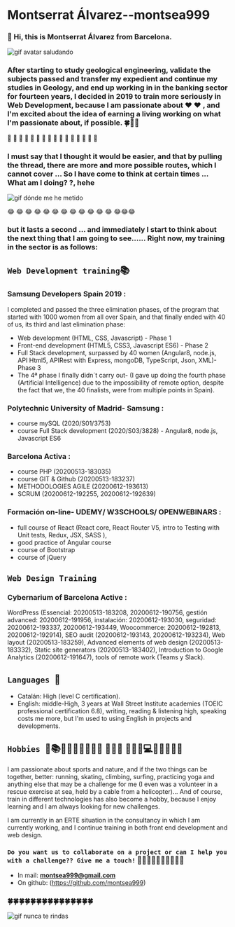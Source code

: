 # Montserrat Álvarez--montsea999

### 👋 Hi, this is Montserrat Álvarez from Barcelona. 

![gif avatar saludando](https://github.com/montsea999/inspirations/blob/master/assets/gifavatar.gif) 

### After starting to study geological engineering, validate the subjects passed and transfer my expedient and continue my studies in Geology, and end up working in in the banking sector for fourteen years, I decided in 2019 to train more seriously in Web Development, because I am passionate about ❤️ ❤️ , and I'm excited about the idea of earning a living working on what I'm passionate about, if possible. 🍀🤞🙂 



🚀 🚀 🚀 🚀 🚀 🚀 🚀 🚀 🚀 🚀 🚀 🚀 🚀 🚀 🚀 🚀 



### I must say that I thought it would be easier, and that by pulling the thread, there are more and more possible routes, which I cannot cover ... So I have come to think at certain times ... What am I doing? ?, hehe‍


![gif dónde me he metido](https://github.com/montsea999/inspirations/blob/master/assets/gifAvatarYes.gif) 


😂  😂 😂 😂  😂 😂 😂  😂 😂 😂  😂 😂 😂😂😂


### but it lasts a second ... and immediately I start to think about the next thing that I am going to see...... Right now, my training in the sector is as follows:

## `Web Development training`📚

### Samsung Developers Spain 2019 : 
I completed and passed the three elimination phases, of the program that started with 1000 women from all over Spain, and that finally ended with 40 of us, its third and last elimination phase:
- Web development (HTML, CSS, Javascript) - Phase 1
- Front-end development (HTML5, CSS3, Javascript ES6) - Phase 2
- Full Stack development, surpassed by 40 women (Angular8, node.js, API Html5, APIRest with Express, mongoDB, TypeScript, Json, XML)- Phase 3
- The 4ª phase I finally didn´t carry out- (I gave up doing the fourth phase (Artificial Intelligence) due to the impossibility of remote option, despite the fact that we, the 40 finalists, were from multiple points in Spain).

### Polytechnic University of Madrid- Samsung : 
- course mySQL (2020/S01/3753)
- course Full Stack development (2020/S03/3828) - Angular8, node.js, Javascript ES6

### Barcelona Activa : 
- course PHP (20200513-183035) 
- course GIT & Github (20200513-183237) 
- METHODOLOGIES AGILE (20200612-193613) 
- SCRUM (20200612-192255, 20200612-192639) 

### Formación on-line- UDEMY/ W3SCHOOLS/ OPENWEBINARS : 
- full course of React (React core, React Router V5, intro to Testing with Unit tests, Redux, JSX, SASS ), 
- good practice of Angular course
- course of Bootstrap
- course of jQuery

## `Web Design Training`
### Cybernarium of Barcelona Active : 
WordPress (Essencial: 20200513-183208, 20200612-190756, gestión advanced: 20200612-191956, instalación: 20200612-193030, seguridad: 20200612-193337, 20200612-193449, Woocommerce: 20200612-192813, 20200612-192914), SEO audit (20200612-193143, 20200612-193234), Web layout (20200513-183259), Advanced elements of web design (20200513-183332), Static site generators (20200513-183402), Introduction to Google Analytics (20200612-191647), tools of remote work (Teams y Slack).

## `Languages `🎤
- Catalán: High (level C certification).
- English: middle-High, 3 years at Wall Street Institute academies (TOEIC professional certification 6.8), writing, reading & listening high, speaking costs me more, but I'm used to using English in projects and developments.

## `Hobbies `🤿📚🏄‍♀‍🧗🏼‍♀‍🎷💃 🧘‍♀‍🏀 🤸‍♀‍🤿💻🏄‍♀‍🧗🏼‍📱 
I am passionate about sports and nature, and if the two things can be together, better: running, skating, climbing, surfing, practicing yoga and anything else that may be a challenge for me (I even was a volunteer in a rescue exercise at sea, held by a cable from a helicopter)... And of course, train in different technologies has also become a hobby, because I enjoy learning and I am always looking for new challenges.

I am currently in an ERTE situation in the consultancy in which I am currently working, and I continue training in both front end development and web design.

### `Do you want us to collaborate on a project or can I help you with a challenge?? Give me a touch!` 🚀🚀🚀🚀🚀🚀🚀🚀🚀🚀

- In mail: **montsea999@gmail.com**
- On github: (https://github.com/montsea999)



###  🍀🍀🍀🍀🍀🍀🍀🍀🍀🍀🍀🍀🍀🍀🍀 


![gif nunca te rindas](https://github.com/montsea999/inspirations/blob/master/assets/caracol.gif) 



